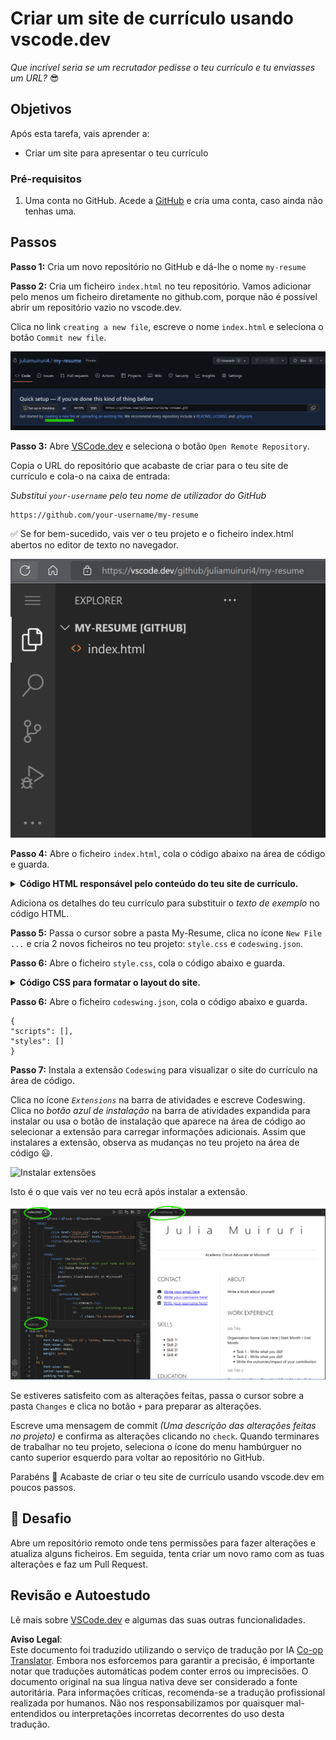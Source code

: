 <!--
CO_OP_TRANSLATOR_METADATA:
{
  "original_hash": "2fcb983b8dbadadb1bc2e97f8c12dac5",
  "translation_date": "2025-08-24T13:05:00+00:00",
  "source_file": "8-code-editor/1-using-a-code-editor/assignment.md",
  "language_code": "pt"
}
-->
# Criar um site de currículo usando vscode.dev

_Que incrível seria se um recrutador pedisse o teu currículo e tu enviasses um URL?_ 😎

## Objetivos

Após esta tarefa, vais aprender a:

- Criar um site para apresentar o teu currículo

### Pré-requisitos

1. Uma conta no GitHub. Acede a [GitHub](https://github.com/) e cria uma conta, caso ainda não tenhas uma.

## Passos

**Passo 1:** Cria um novo repositório no GitHub e dá-lhe o nome `my-resume`

**Passo 2:** Cria um ficheiro `index.html` no teu repositório. Vamos adicionar pelo menos um ficheiro diretamente no github.com, porque não é possível abrir um repositório vazio no vscode.dev.

Clica no link `creating a new file`, escreve o nome `index.html` e seleciona o botão `Commit new file`.

![Criar um novo ficheiro no github.com](../../../../8-code-editor/images/new-file-github.com.png)

**Passo 3:** Abre [VSCode.dev](https://vscode.dev) e seleciona o botão `Open Remote Repository`.

Copia o URL do repositório que acabaste de criar para o teu site de currículo e cola-o na caixa de entrada:

_Substitui `your-username` pelo teu nome de utilizador do GitHub_

```
https://github.com/your-username/my-resume
```

✅ Se for bem-sucedido, vais ver o teu projeto e o ficheiro index.html abertos no editor de texto no navegador.

![Criar um novo ficheiro](../../../../8-code-editor/images/project-on-vscode.dev.png)

**Passo 4:** Abre o ficheiro `index.html`, cola o código abaixo na área de código e guarda.

<details>
    <summary><b>Código HTML responsável pelo conteúdo do teu site de currículo.</b></summary>
    
        <html>

            <head>
                <link href="style.css" rel="stylesheet">
                <link rel="stylesheet" href="https://cdnjs.cloudflare.com/ajax/libs/font-awesome/5.15.4/css/all.min.css">
                <title>O Teu Nome Aqui!</title>
            </head>
            <body>
                <header id="header">
                    <!-- cabeçalho do currículo com o teu nome e título -->
                    <h1>O Teu Nome Aqui!</h1>
                    <hr>
                    A Tua Função!
                    <hr>
                </header>
                <main>
                    <article id="mainLeft">
                        <section>
                            <h2>CONTACTO</h2>
                            <!-- informações de contacto, incluindo redes sociais -->
                            <p>
                                <i class="fa fa-envelope" aria-hidden="true"></i>
                                <a href="mailto:username@domain.top-level domain">Escreve aqui o teu email</a>
                            </p>
                            <p>
                                <i class="fab fa-github" aria-hidden="true"></i>
                                <a href="github.com/yourGitHubUsername">Escreve aqui o teu nome de utilizador!</a>
                            </p>
                            <p>
                                <i class="fab fa-linkedin" aria-hidden="true"></i>
                                <a href="linkedin.com/yourLinkedInUsername">Escreve aqui o teu nome de utilizador!</a>
                            </p>
                        </section>
                        <section>
                            <h2>COMPETÊNCIAS</h2>
                            <!-- as tuas competências -->
                            <ul>
                                <li>Competência 1!</li>
                                <li>Competência 2!</li>
                                <li>Competência 3!</li>
                                <li>Competência 4!</li>
                            </ul>
                        </section>
                        <section>
                            <h2>FORMAÇÃO</h2>
                            <!-- a tua formação -->
                            <h3>Escreve aqui o teu curso!</h3>
                            <p>
                                Escreve aqui a tua instituição!
                            </p>
                            <p>
                                Data de início - Data de fim
                            </p>
                        </section>            
                    </article>
                    <article id="mainRight">
                        <section>
                            <h2>SOBRE</h2>
                            <!-- sobre ti -->
                            <p>Escreve uma breve descrição sobre ti!</p>
                        </section>
                        <section>
                            <h2>EXPERIÊNCIA PROFISSIONAL</h2>
                            <!-- a tua experiência profissional -->
                            <h3>Título do Cargo</h3>
                            <p>
                                Nome da Organização Aqui | Mês de Início – Mês de Fim
                            </p>
                            <ul>
                                    <li>Tarefa 1 - Escreve o que fizeste!</li>
                                    <li>Tarefa 2 - Escreve o que fizeste!</li>
                                    <li>Escreve os resultados/impacto da tua contribuição</li>
                                    
                            </ul>
                            <h3>Título do Cargo 2</h3>
                            <p>
                                Nome da Organização Aqui | Mês de Início – Mês de Fim
                            </p>
                            <ul>
                                    <li>Tarefa 1 - Escreve o que fizeste!</li>
                                    <li>Tarefa 2 - Escreve o que fizeste!</li>
                                    <li>Escreve os resultados/impacto da tua contribuição</li>
                                    
                            </ul>
                        </section>
                    </article>
                </main>
            </body>
        </html>
</details>

Adiciona os detalhes do teu currículo para substituir o _texto de exemplo_ no código HTML.

**Passo 5:** Passa o cursor sobre a pasta My-Resume, clica no ícone `New File ...` e cria 2 novos ficheiros no teu projeto: `style.css` e `codeswing.json`.

**Passo 6:** Abre o ficheiro `style.css`, cola o código abaixo e guarda.

<details>
        <summary><b>Código CSS para formatar o layout do site.</b></summary>
            
            body {
                font-family: 'Segoe UI', Tahoma, Geneva, Verdana, sans-serif;
                font-size: 16px;
                max-width: 960px;
                margin: auto;
            }
            h1 {
                font-size: 3em;
                letter-spacing: .6em;
                padding-top: 1em;
                padding-bottom: 1em;
            }

            h2 {
                font-size: 1.5em;
                padding-bottom: 1em;
            }

            h3 {
                font-size: 1em;
                padding-bottom: 1em;
            }
            main { 
                display: grid;
                grid-template-columns: 40% 60%;
                margin-top: 3em;
            }
            header {
                text-align: center;
                margin: auto 2em;
            }

            section {
                margin: auto 1em 4em 2em;
            }

            i {
                margin-right: .5em;
            }

            p {
                margin: .2em auto
            }

            hr {
                border: none;
                background-color: lightgray;
                height: 1px;
            }

            h1, h2, h3 {
                font-weight: 100;
                margin-bottom: 0;
            }
            #mainLeft {
                border-right: 1px solid lightgray;
            }
            
</details>

**Passo 6:** Abre o ficheiro `codeswing.json`, cola o código abaixo e guarda.

    {
    "scripts": [],
    "styles": []
    }

**Passo 7:** Instala a extensão `Codeswing` para visualizar o site do currículo na área de código.

Clica no ícone _`Extensions`_ na barra de atividades e escreve Codeswing. Clica no _botão azul de instalação_ na barra de atividades expandida para instalar ou usa o botão de instalação que aparece na área de código ao selecionar a extensão para carregar informações adicionais. Assim que instalares a extensão, observa as mudanças no teu projeto na área de código 😃.

![Instalar extensões](../../../../8-code-editor/images/install-extension.gif)

Isto é o que vais ver no teu ecrã após instalar a extensão.

![Extensão Codeswing em ação](../../../../8-code-editor/images/after-codeswing-extension-pb.png)

Se estiveres satisfeito com as alterações feitas, passa o cursor sobre a pasta `Changes` e clica no botão `+` para preparar as alterações.

Escreve uma mensagem de commit _(Uma descrição das alterações feitas no projeto)_ e confirma as alterações clicando no `check`. Quando terminares de trabalhar no teu projeto, seleciona o ícone do menu hambúrguer no canto superior esquerdo para voltar ao repositório no GitHub.

Parabéns 🎉 Acabaste de criar o teu site de currículo usando vscode.dev em poucos passos.

## 🚀 Desafio

Abre um repositório remoto onde tens permissões para fazer alterações e atualiza alguns ficheiros. Em seguida, tenta criar um novo ramo com as tuas alterações e faz um Pull Request.

## Revisão e Autoestudo

Lê mais sobre [VSCode.dev](https://code.visualstudio.com/docs/editor/vscode-web?WT.mc_id=academic-0000-alfredodeza) e algumas das suas outras funcionalidades.

**Aviso Legal**:  
Este documento foi traduzido utilizando o serviço de tradução por IA [Co-op Translator](https://github.com/Azure/co-op-translator). Embora nos esforcemos para garantir a precisão, é importante notar que traduções automáticas podem conter erros ou imprecisões. O documento original na sua língua nativa deve ser considerado a fonte autoritária. Para informações críticas, recomenda-se a tradução profissional realizada por humanos. Não nos responsabilizamos por quaisquer mal-entendidos ou interpretações incorretas decorrentes do uso desta tradução.